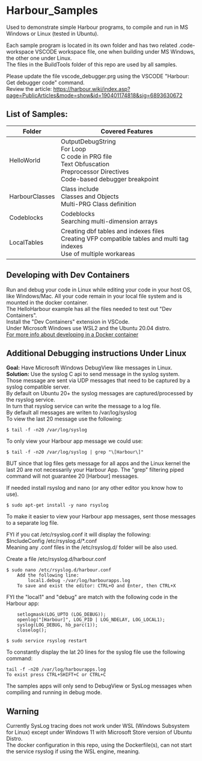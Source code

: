 # Harbour_Samples
Used to demonstrate simple Harbour programs, to compile and run in MS Windows or Linux (tested in Ubuntu).

Each sample program is located in its own folder and has two related .code-workspace VSCODE workspace file, one when building under MS Windows, the other one under Linux.   
The files in the BuildTools folder of this repo are used by all samples.   

Please update the file vscode_debugger.prg using the VSCODE "Harbour: Get debugger code" command.   
Review the article: https://harbour.wiki/index.asp?page=PublicArticles&mode=show&id=190401174818&sig=6893630672   

## List of Samples:
Folder | Covered Features
------------ | -------------
HelloWorld | OutputDebugString<br>For Loop<br>C code in PRG file<br>Text Obfuscation<br>Preprocessor Directives<br>Code-based debugger breakpoint
HarbourClasses | Class include<br>Classes and Objects<br>Multi-PRG Class definition
Codeblocks | Codeblocks<br>Searching multi-dimension arrays
LocalTables | Creating dbf tables and indexes files<br>Creating VFP compatible tables and multi tag indexes<br>Use of multiple workareas

## Developing with Dev Containers
Run and debug your code in Linux while editing your code in your host OS, like Windows/Mac. All your code remain in your local file system and is mounted in the docker container.   
The HelloHarbour example has all the files needed to test out "Dev Containers".   
Install the "Dev Containers" extension in VSCode.   
Under Microsoft Windows use WSL2 and the Ubuntu 20.04 distro.   
[For more info about developing in a Docker container](https://code.visualstudio.com/docs/remote/remote-overview)   

## Additional Debugging instructions Under Linux

**Goal:** Have Microsoft Windows DebugView like messages in Linux.   
**Solution:** Use the syslog C api to send message in the syslog system. Those message are sent via UDP messages that need to be captured by a syslog compatible server.   
By default on Ubuntu 20+ the syslog messages are captured/processed by the rsyslog service.   
In turn that rsyslog service can write the message to a log file.   
By default all messages are writen to /var/log/syslog   
To view the last 20 message use the following:   
```
$ tail -f -n20 /var/log/syslog   
```
To only view your Harbour app message we could use:   
```
$ tail -f -n20 /var/log/syslog | grep "\[Harbour\]"   
```
BUT since that log files gets message for all apps and the Linux kernel the last 20 are not necessarily your Harbour App. The "grep" filtering piped command will not guarantee 20 [Harbour] messages.   

If needed install rsyslog and nano (or any other editor you know how to use).   
```
$ sudo apt-get install -y nano rsyslog   
```

To make it easier to view your Harbour app messages, sent those messages to a separate log file.   

FYI if you cat /etc/rsyslog.conf it will display the following:   
    $IncludeConfig /etc/rsyslog.d/*.conf   
Meaning any .conf files in the /etc/rsyslog.d/ folder will be also used.   

Create a file /etc/rsyslog.d/harbour.conf   
```
$ sudo nano /etc/rsyslog.d/harbour.conf   
    Add the following line:   
        local1.debug -/var/log/harbourapps.log   
    To save and exist the editor: CTRL+O and Enter, then CTRL+X   
```

FYI the "local1" and "debug" are match with the following code in the Harbour app:   
```
    setlogmask(LOG_UPTO (LOG_DEBUG));   
    openlog("[Harbour]", LOG_PID | LOG_NDELAY, LOG_LOCAL1);   
    syslog(LOG_DEBUG, hb_parc(1));   
    closelog();   
```

```
$ sudo service rsyslog restart   
```

To constantly display the lat 20 lines for the syslog file use the following command:   
```
tail -f -n20 /var/log/harbourapps.log   
To exist press CTRL+SHIFT+C or CTRL+C   
```
The samples apps will only send to DebugView or SysLog messages when compiling and running in debug mode.   

## Warning
Currently SysLog tracing does not work under WSL (Windows Subsystem for Linux) except under Windows 11 with Microsoft Store version of Ubuntu Distro.   
The docker configuration in this repo, using the Dockerfile(s), can not start the service rsyslog if using the WSL engine, meaning.   
